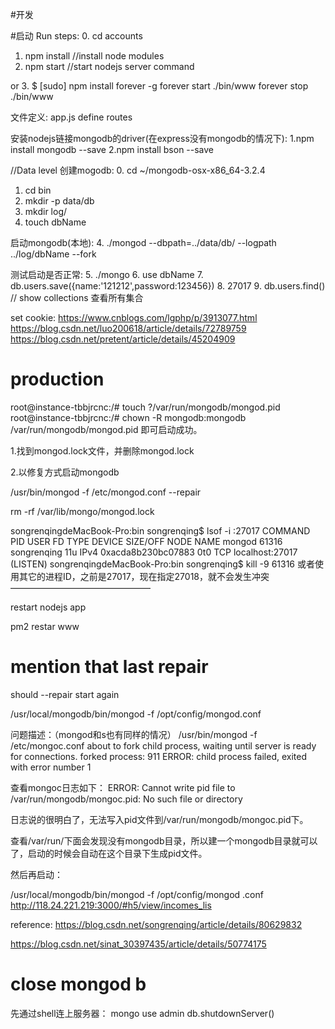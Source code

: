 #开发

#启动
Run steps:
0. cd accounts
1. npm install //install node modules
2. npm start //start nodejs server command

or
3.  $ [sudo] npm install forever -g
forever start ./bin/www
forever stop ./bin/www

文件定义:
app.js define routes

安装nodejs链接mongodb的driver(在express没有mongodb的情况下):
1.npm install mongodb --save
2.npm install bson --save

//Data level
创建mogodb:
0. cd ~/mongodb-osx-x86_64-3.2.4
1. cd bin
2. mkdir -p data/db
3. mkdir log/
4. touch dbName


启动mongodb(本地):
4. ./mongod --dbpath=../data/db/ --logpath ../log/dbName --fork

测试启动是否正常:
5. ./mongo
6. use dbName
7. db.users.save({name:'121212',password:123456})
8. 27017
9. db.users.find()
//
show collections 查看所有集合

set cookie: 
https://www.cnblogs.com/lgphp/p/3913077.html
https://blog.csdn.net/luo200618/article/details/72789759
https://blog.csdn.net/pretent/article/details/45204909


# production 
root@instance-tbbjrcnc:/# touch ?/var/run/mongodb/mongod.pid
root@instance-tbbjrcnc:/# chown -R mongodb:mongodb /var/run/mongodb/mongod.pid
即可启动成功。

1.找到mongod.lock文件，并删除mongod.lock

 

2.以修复方式启动mongodb

/usr/bin/mongod -f /etc/mongod.conf --repair


rm -rf /var/lib/mongo/mongod.lock


songrenqingdeMacBook-Pro:bin songrenqing$ lsof -i :27017
COMMAND   PID        USER   FD   TYPE             DEVICE SIZE/OFF NODE NAME
mongod  61316 songrenqing   11u  IPv4 0xacda8b230bc07883      0t0  TCP localhost:27017 (LISTEN)
songrenqingdeMacBook-Pro:bin songrenqing$ kill -9 61316
或者使用其它的进程ID，之前是27017，现在指定27018，就不会发生冲突
————————————————

restart nodejs app

pm2 restar www

# mention that last repair 
should --repair start again


/usr/local/mongodb/bin/mongod -f /opt/config/mongod.conf




问题描述：（mongod和s也有同样的情况）
/usr/bin/mongod -f /etc/mongoc.conf 
about to fork child process, waiting until server is ready for connections.
forked process: 911
ERROR: child process failed, exited with error number 1

查看mongoc日志如下：
ERROR: Cannot write pid file to /var/run/mongodb/mongoc.pid: No such file or directory



日志说的很明白了，无法写入pid文件到/var/run/mongodb/mongoc.pid下。

查看/var/run/下面会发现没有mongodb目录，所以建一个mongodb目录就可以了，启动的时候会自动在这个目录下生成pid文件。

然后再启动：


 /usr/local/mongodb/bin/mongod -f /opt/config/mongod                                                                                        .conf
http://118.24.221.219:3000/#h5/view/incomes_lis


reference:
https://blog.csdn.net/songrenqing/article/details/80629832

https://blog.csdn.net/sinat_30397435/article/details/50774175

# close mongod b
先通过shell连上服务器：
mongo
use admin
db.shutdownServer()
